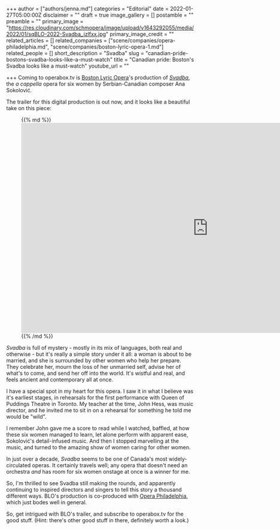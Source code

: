 +++
author = ["authors/jenna.md"]
categories = "Editorial"
date = 2022-01-27T05:00:00Z
disclaimer = ""
draft = true
image_gallery = []
postamble = ""
preamble = ""
primary_image = "https://res.cloudinary.com/schmopera/image/upload/v1643292055/media/2022/01/sqBLO-2022-Svadba_jzlfxx.jpg"
primary_image_credit = ""
related_articles = []
related_companies = ["scene/companies/opera-philadelphia.md", "scene/companies/boston-lyric-opera-1.md"]
related_people = []
short_description = "Svadba"
slug = "canadian-pride-bostons-svadba-looks-like-a-must-watch"
title = "Canadian pride: Boston's Svadba looks like a must-watch"
youtube_url = ""

+++
Coming to operabox.tv is [Boston Lyric Opera](/scene/companies/boston-lyric-opera/)'s production of [_Svadba_](https://blo.org/operaboxtv/), the _a cappella_ opera for six women by Serbian-Canadian composer Ana Sokolović.

The trailer for this digital production is out now, and it looks like a beautiful take on this piece:

<figure data-type="image">{{% md %}}<iframe width="997" height="561" src="https://www.youtube.com/embed/_TA8hCUnXMw" title="YouTube video player" frameborder="0" allow="accelerometer; autoplay; clipboard-write; encrypted-media; gyroscope; picture-in-picture" allowfullscreen></iframe>{{% /md %}}

</figure>

_Svadba_ is full of mystery - mostly in its mix of languages, both real and otherwise - but it's really a simple story under it all: a woman is about to be married, and she is surrounded by other women who help her prepare. They celebrate her, mourn the loss of her unmarried self, advise her of what's to come, and send her off into the world. It's wistful and real, and feels ancient and contemporary all at once.

I have a special spot in my heart for this opera. I saw it in what I believe was it's earliest stages, in rehearsals for the first performance with Queen of Puddings Theatre in Toronto. My teacher at the time, John Hess, was music director, and he invited me to sit in on a rehearsal for something he told me would be "wild".

I remember John gave me a score to read while I watched, baffled, at how these six women managed to learn, let alone perform with apparent ease, Sokolović's detail-infused music. And then I stopped marvelling at the music, and turned to the amazing show of women caring for other women. 

In just over a decade, _Svadba_ seems to be one of Canada's most widely-circulated operas. It certainly travels well; any opera that doesn't need an orchestra _and_ has room for six women onstage at once is a winner for me.

So, I'm thrilled to see Svadba still making the rounds, and apparently continuing to inspired directors and singers to tell this story a thousand different ways. BLO's production is co-produced with [Opera Philadelphia](/scene/companies/opera-philadelphia), which just bodes well in general.

So, get intrigued with BLO's trailer, and subscribe to operabox.tv for the good stuff. (Hint: there's other good stuff in there, definitely worth a look.)
